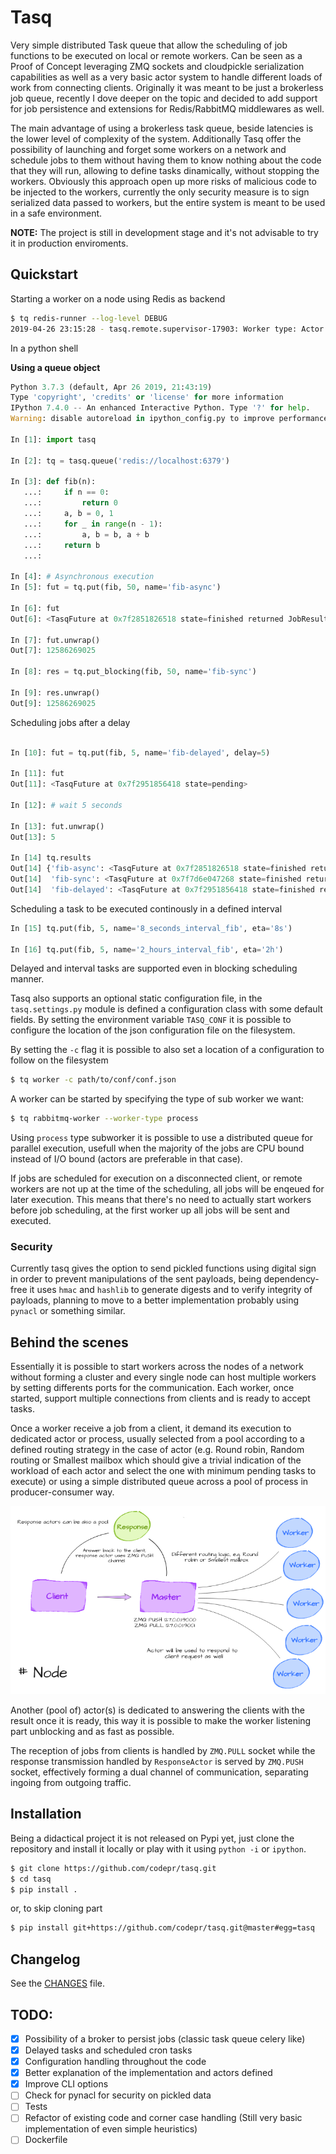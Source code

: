 Tasq
====

Very simple distributed Task queue that allow the scheduling of job functions
to be executed on local or remote workers. Can be seen as a Proof of Concept
leveraging ZMQ sockets and cloudpickle serialization capabilities as well as a
very basic actor system to handle different loads of work from connecting
clients. Originally it was meant to be just a brokerless job queue, recently
I dove deeper on the topic and decided to add support for job persistence and
extensions for Redis/RabbitMQ middlewares as well.

The main advantage of using a brokerless task queue, beside latencies is the
lower level of complexity of the system. Additionally Tasq offer the
possibility of launching and forget some workers on a network and schedule jobs
to them without having them to know nothing about the code that they will run,
allowing to define tasks dinamically, without stopping the workers. Obviously
this approach open up more risks of malicious code to be injected to the
workers, currently the only security measure is to sign serialized data passed
to workers, but the entire system is meant to be used in a safe environment.

**NOTE:** The project is still in development stage and it's not advisable to
try it in production enviroments.



## Quickstart

Starting a worker on a node using Redis as backend

```sh
$ tq redis-runner --log-level DEBUG
2019-04-26 23:15:28 - tasq.remote.supervisor-17903: Worker type: Actor
```

In a python shell

**Using a queue object**

```python
Python 3.7.3 (default, Apr 26 2019, 21:43:19)
Type 'copyright', 'credits' or 'license' for more information
IPython 7.4.0 -- An enhanced Interactive Python. Type '?' for help.
Warning: disable autoreload in ipython_config.py to improve performance.

In [1]: import tasq

In [2]: tq = tasq.queue('redis://localhost:6379')

In [3]: def fib(n):
   ...:     if n == 0:
   ...:         return 0
   ...:     a, b = 0, 1
   ...:     for _ in range(n - 1):
   ...:         a, b = b, a + b
   ...:     return b
   ...:

In [4]: # Asynchronous execution
In [5]: fut = tq.put(fib, 50, name='fib-async')

In [6]: fut
Out[6]: <TasqFuture at 0x7f2851826518 state=finished returned JobResult>

In [7]: fut.unwrap()
Out[7]: 12586269025

In [8]: res = tq.put_blocking(fib, 50, name='fib-sync')

In [9]: res.unwrap()
Out[9]: 12586269025
```

Scheduling jobs after a delay
```python

In [10]: fut = tq.put(fib, 5, name='fib-delayed', delay=5)

In [11]: fut
Out[11]: <TasqFuture at 0x7f2951856418 state=pending>

In [12]: # wait 5 seconds

In [13]: fut.unwrap()
Out[13]: 5

In [14] tq.results
Out[14] {'fib-async': <TasqFuture at 0x7f2851826518 state=finished returned JobResult>,
Out[14]  'fib-sync': <TasqFuture at 0x7f7d6e047268 state=finished returned JobResult>
Out[14]  'fib-delayed': <TasqFuture at 0x7f2951856418 state=finished returned JobResult>}
```

Scheduling a task to be executed continously in a defined interval

```python
In [15] tq.put(fib, 5, name='8_seconds_interval_fib', eta='8s')

In [16] tq.put(fib, 5, name='2_hours_interval_fib', eta='2h')
```

Delayed and interval tasks are supported even in blocking scheduling manner.

Tasq also supports an optional static configuration file, in the
`tasq.settings.py` module is defined a configuration class with some default
fields. By setting the environment variable `TASQ_CONF` it is possible to
configure the location of the json configuration file on the filesystem.

By setting the `-c` flag it is possible to also set a location of a
configuration to follow on the filesystem

```sh
$ tq worker -c path/to/conf/conf.json
```

A worker can be started by specifying the type of sub worker we want:

```sh
$ tq rabbitmq-worker --worker-type process
```
Using `process` type subworker it is possible to use a distributed queue for
parallel execution, usefull when the majority of the jobs are CPU bound instead
of I/O bound (actors are preferable in that case).

If jobs are scheduled for execution on a disconnected client, or remote workers
are not up at the time of the scheduling, all jobs will be enqeued for later
execution. This means that there's no need to actually start workers before job
scheduling, at the first worker up all jobs will be sent and executed.

### Security

Currently tasq gives the option to send pickled functions using digital sign in
order to prevent manipulations of the sent payloads, being dependency-free it
uses `hmac` and `hashlib` to generate digests and to verify integrity of
payloads, planning to move to a better implementation probably using `pynacl`
or something similar.

## Behind the scenes

Essentially it is possible to start workers across the nodes of a network
without forming a cluster and every single node can host multiple workers by
setting differents ports for the communication.  Each worker, once started,
support multiple connections from clients and is ready to accept tasks.

Once a worker receive a job from a client, it demand its execution to dedicated
actor or process, usually selected from a pool according to a defined routing
strategy in the case of actor (e.g.  Round robin, Random routing or Smallest
mailbox which should give a trivial indication of the workload of each actor
and select the one with minimum pending tasks to execute) or using a simple
distributed queue across a pool of process in producer-consumer way.

![Tasq master-workers arch](static/worker_model_2.png)

Another (pool of) actor(s) is dedicated to answering the clients with the
result once it is ready, this way it is possible to make the worker listening
part unblocking and as fast as possible.

The reception of jobs from clients is handled by `ZMQ.PULL` socket while the
response transmission handled by `ResponseActor` is served by `ZMQ.PUSH`
socket, effectively forming a dual channel of communication, separating ingoing
from outgoing traffic.

## Installation

Being a didactical project it is not released on Pypi yet, just clone the
repository and install it locally or play with it using `python -i` or
`ipython`.

```sh
$ git clone https://github.com/codepr/tasq.git
$ cd tasq
$ pip install .
```

or, to skip cloning part

```sh
$ pip install git+https://github.com/codepr/tasq.git@master#egg=tasq
```

## Changelog

See the [CHANGES](CHANGES.md) file.

## TODO:

- [x] Possibility of a broker to persist jobs (classic task queue celery like)
- [x] Delayed tasks and scheduled cron tasks
- [x] Configuration handling throughout the code
- [x] Better explanation of the implementation and actors defined
- [x] Improve CLI options
- [ ] Check for pynacl for security on pickled data
- [ ] Tests
- [ ] Refactor of existing code and corner case handling (Still very basic implementation of even
      simple heuristics)
- [ ] Dockerfile
